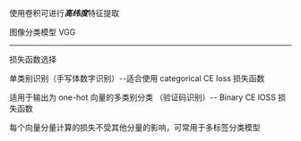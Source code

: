 使用卷积可进行***高纬度***特征提取

图像分类模型 VGG

----

损失函数选择

单类别识别（手写体数字识别）--适合使用 categorical CE loss 损失函数

适用于输出为 one-hot 向量的多类别分类 （验证码识别）-- Binary CE lOSS 损失函数

每个向量分量计算的损失不受其他分量的影响，可常用于多标签分类模型


 
